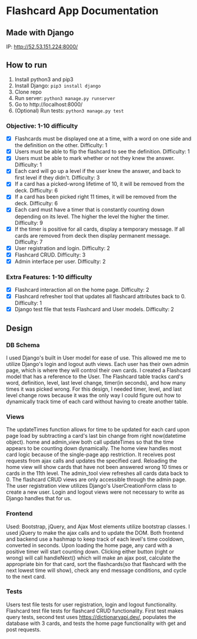 # Flashcard App Documentation
## Made with Django

IP: http://52.53.151.224:8000/

## How to run
1. Install python3 and pip3
2. Install Django: `pip3 install django`
3. Clone repo
4. Run server: `python3 manage.py runserver`
5. Go to http://localhost:8000/
6. (Optional) Run tests: `python3 manage.py test`

### Objective: 1-10 difficulty
- [x] Flashcards must be displayed one at a time, with a word on one side and the definition on the other. Difficulty: 1
- [x] Users must be able to flip the flashcard to see the definition. Difficulty: 1
- [x] Users must be able to mark whether or not they knew the answer. Difficulty: 1
- [x] Each card will go up a level if the user knew the answer, and back to first level if they didn't. Difficulty: 3
- [x] If a card has a picked-wrong lifetime of 10, it will be removed from the deck. Difficulty: 6
- [x] If a card has been picked right 11 times, it will be removed from the deck. Difficulty: 6
- [x] Each card must have a timer that is constantly counting down depending on its level. The higher the level the higher the timer. Difficulty: 9
- [x] If the timer is positive for all cards, display a temporary message. If all cards are removed from deck then display permanent message. Difficulty: 7
- [x] User registration and login. Difficulty: 2
- [x] Flashcard CRUD. Difficulty: 3
- [x] Admin interface per user. Difficulty: 2

### Extra Features: 1-10 difficulty
- [x] Flashcard interaction all on the home page. Difficulty: 2
- [x] Flashcard refresher tool that updates all flashcard attributes back to 0. Difficulty: 1
- [x] Django test file that tests Flashcard and User models. Difficulty: 2

## Design
### DB Schema
I used Django's built in User model for ease of use. This allowed me me to utilize Django's login and logout auth views. Each user has their own admin page, which is where they will control their own cards. I created a Flashcard model that has a reference to the User. The Flashcard table tracks card's word, definition, level, last level change, timer(in seconds), and how many times it was picked wrong. For this design, I needed timer, level, and last level change rows because it was the only way I could figure out how to dynamically track time of each card without having to create another table.

### Views
The updateTimes function allows for time to be updated for each card upon page load by subtracting a card's last bin change from right now(datetime object). home and admin_view both call updateTimes so that the time appears to be counting down dynamically.
The home view handles most card logic because of the single-page app restriction. It receives post requests from ajax calls and updates the specified card. Reloading the home view will show cards that have not been answered wrong 10 times or cards in the 11th level.
The admin_tool view refreshes all cards data back to 0.
The flashcard CRUD views are only accessible through the admin page.
The user registration view utilizes Django's UserCreationForm class to create a new user. Login and logout views were not necessary to write as Django handles that for us.

### Frontend
Used: Bootstrap, jQuery, and Ajax
Most elements utilize bootstrap classes. I used jQuery to make the ajax calls and to update the DOM. Both frontend and backend use a hashmap to keep track of each level's time cooldown, converted in seconds. Upon loading the home page, any card with a positive timer will start counting down. Clicking either button (right or wrong) will call handleNext() which will make an ajax post, calculate the appropriate bin for that card, sort the flashcards(so that flashcard with the next lowest time will show), check any end message conditions, and cycle to the next card.

### Tests
Users test file tests for user registration, login and logout functionality. Flashcard test file tests for flashcard CRUD functionality. First test makes query tests, second test uses https://dictionaryapi.dev/, populates the database with 3 cards, and tests the home page functionality with get and post requests.